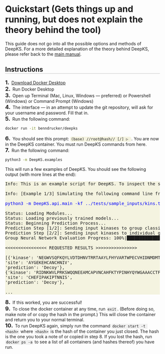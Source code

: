 <style>
    pre.bash-output.bash-output{
        background-color: #ebe9c27f;
    }
    code.inline-bash-output{
        background-color: #ebe9c27f;
    }
    code{
        background-color: rgba(220, 220, 220, 0.4);
        padding: 1px 3px;
        border-radius: 5px;
    }
    pre code{
        background-color: transparent;
        padding: 0;
        border-radius: 0;
    }
    h1{
        border-bottom-width: 2px;
    }
    
    h2{
        border-bottom-width: 1px;
        border-bottom-color: #00000040;
        border-bottom-style: solid;
    }

    h3{
        border-bottom-width: 1px;
        border-bottom-color: #00000040;
        border-bottom-style: dashed;
    }

    ol {
        margin: 0;
        padding: 0;
        list-style-type: none;
    }

    ol > li:before {
        counter-increment: step-counter;
        content: counter(step-counter) ". ";
        margin-right: 3px;
        font-size: 18px;
        font-weight: bold;
        /* padding: 3px 3px; */
    }

    ol:first-of-type {
        counter-reset: step-counter;
    }

</style>

# Quickstart (Gets things up and running, but does not explain the theory behind the tool)
This guide does not go into all the possible options and methods of DeepKS. For a more detailed explanation of the theory behind DeepKS, please refer back to the [main manual](https://ben-drucker.gitlab.io/deepks/).
## Instructions
1. [Download Docker Desktop](https://www.docker.com/products/docker-desktop/)
2. Run Docker Desktop
3. Open up Terminal (Mac, Linux, Windows — preferred) or Powershell (Windows) or Command Prompt (Windows)
4. The interface — in an attempt to update the git repository, will ask for your username and password. Fill that in.
5. Run the following command:
    ```bash
    docker run -it benndrucker/deepks
    ```
6. You should see this prompt: <code class = "inline-bash-output">(base) //root@hash// [/] ▷ </code>. You are now in the DeepKS container. You must run DeepKS commands from here.
7. Run the following command:
```bash
python3 -m DeepKS.examples
```
This will run a few examples of DeepKS. You should see the following output (with more lines at the end):
<pre class = "bash-output bash-output">
Info: This is an example script for DeepKS. To inspect the sample input files, check the 'examples/sample_inputs' directory.

Info: [Example 1/3] Simulating the following command line from `DeepKS/`:

<span style = "color: blue">python3 -m DeepKS.api.main -kf ../tests/sample_inputs/kins.txt -sf ../tests/sample_inputs/sites.txt -p dictionary -v</span>

Status: Loading Modules...
Status: Loading previously trained models...
Status: Beginning Prediction Process...
Prediction Step [1/2]: Sending input kinases to group classifier
Prediction Step [2/2]: Sending input kinases to individual group classifiers, based on step [1/2]
Group Neural Network Evaluation Progress: 100%|████████████████████████████████████████████████████████████████████████████████████████████████| 50/50 [00:05<00:00,  9.61it/s]

<<<<<<<<<<<<<<<< REQUESTED RESULTS >>>>>>>>>>>>>>>>

[{'kinase': 'NEGWVSQFKQYLVDTDHNVTRRTAAYLFHYVARTWPECVHIDNMDMTNIVDFHCRVIQLSKNFDFTWCFNCWWWWRGGMEAKPEYYYPHLMIDEMQRCID',
'site': 'AYGEKEHCANCHNIV',
'prediction': 'Decoy'},
{'kinase': 'RIDNKWVLPRKSWQQNEEAMCAPVNCAHFKTYPINHYQYWGAAACCTFTGHISKGEWETPYMKSFFMTEPMYQSKTSGEQKRSTEAWGGHLWFHPTWHHD',
'site': 'CHEFIPAKIPTNNIS',
'prediction': 'Decoy'},

...
</pre>
7. If this worked, you are successful!
8. To close the docker container at any time, run `exit`. (Before doing so, make note of or copy the hash in the prompt.) This will close the container and return you to your normal terminal.
9. To run DeepKS again, simply run the command `docker start -t <hash>` where `<hash>` is the hash of the container you just closed. The hash is the one you took a note of or copied in step 8. If you lost the hash, run `docker ps -a` to see a list of all containers (and hashes thereof) you have run.